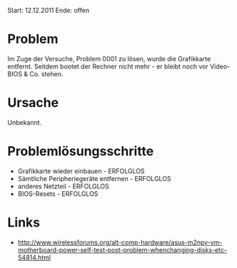 Start: 12.12.2011
Ende: offen

Problem
=======
Im Zuge der Versuche, Problem 0001 zu lösen, wurde die Grafikkarte entfernt. Seitdem bootet der Rechner nicht mehr - er bleibt noch vor Video-BIOS & Co. stehen.

Ursache
=======
Unbekannt.

Problemlösungsschritte
======================
* Grafikkarte wieder einbauen - ERFOLGLOS
* Sämtliche Peripheriegeräte entfernen - ERFOLGLOS
* anderes Netzteil - ERFOLGLOS
* BIOS-Resets - ERFOLGLOS

Links
=====
* http://www.wirelessforums.org/alt-comp-hardware/asus-m2npv-vm-motherboard-power-self-test-post-problem-whenchanging-disks-etc-54814.html